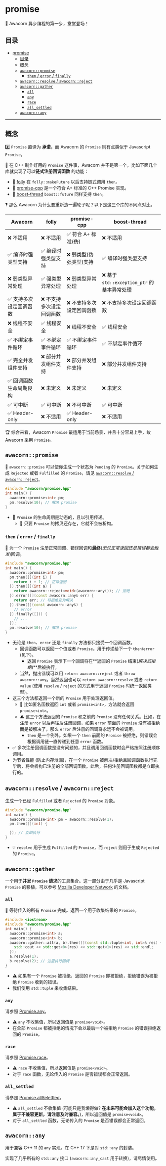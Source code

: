 # promise

:dizzy: Awacorn 异步编程的第一步，堂堂登场！

## 目录

- [promise](#promise)
  - [目录](#目录)
  - [概念](#概念)
  - [`awacorn::promise`](#awacornpromise)
    - [`then` / `error` / `finally`](#then--error--finally)
  - [`awacorn::resolve` / `awacorn::reject`](#awacornresolve--awacornreject)
  - [`awacorn::gather`](#awacorngather)
    - [`all`](#all)
    - [`any`](#any)
    - [`race`](#race)
    - [`all_settled`](#all_settled)
  - [`awacorn::any`](#awacornany)

---

## 概念

:hash: `Promise` 直译为 **承诺**，而 Awacorn 的 `Promise` 则有点类似于 Javascript `Promise`。

:closed_book: 在 C++ 制作好用的 `Promise` 这件事，Awacorn 并不是第一个，比如下面几个库就实现了可以**链式注册回调函数** 的功能：

- :diamond_shape_with_a_dot_inside: [folly](https://github.com/facebook/folly) 在 `folly::makeFuture` 以后支持链式调用 `then`。
- :candy: [promise-cpp](https://github.com/xhawk18/promise-cpp) 是一个符合 A+ 标准的 C++ Promise 实现。
- :boot: [boost-thread](https://github.com/boostorg/thread) `boost::future` 同样支持 `then`。

:question: 那么 Awacorn 为什么要重新造一遍轮子呢？以下是这三个库的不同点对比。

| Awacorn                                 | folly                               | promise-cpp                             | boost-thread                                 |
| --------------------------------------- | ----------------------------------- | --------------------------------------- | -------------------------------------------- |
| :x: 不适用                              | :x: 不适用                          | :white_check_mark: 符合 A+ 标准(~~伪~~) | :x: 不适用                                   |
| :white_check_mark: 编译时强类型支持     | :white_check_mark: 编译时强类型支持 | :x: 弱类型(伪强类型)支持                | :white_check_mark: 编译时强类型支持          |
| :x: 弱类型异常处理                      | :white_check_mark: 强类型异常处理   | :x: 弱类型异常处理                      | :x: 基于 `std::exception_ptr` 的基本异常处理 |
| :white_check_mark: 支持多次设定回调函数 | :x: 不支持多次设定回调函数          | :x: 不支持多次设定回调函数              | :x: 不支持多次设定回调函数                   |
| :x: 线程不安全                          | :white_check_mark: 线程安全         | :x: 线程不安全                          | :white_check_mark: 线程安全                  |
| :white_check_mark: 不绑定事件循环       | :white_check_mark: 不绑定事件循环   | :white_check_mark: 不绑定事件循环       | :white_check_mark: 不绑定事件循环            |
| :white_check_mark: 完全并发组件支持     | :x: 部分并发组件支持                | :x: 部分并发组件支持                    | :x: 部分并发组件支持                         |
| :white_check_mark: 回调函数生命周期良构 | :x: 未定义                          | :x: 未定义                              | :x: 未定义                                   |
| :white_check_mark: 可中断               | :white_check_mark: 可中断           | :x: 不可中断                            | :white_check_mark: 可中断                    |
| :white_check_mark: Header-only          | :x: 不适用                          | :white_check_mark: Header-only          | :x: 不适用                                   |

:trophy: 综合来看，Awacorn `Promise` 最适用于当前场景，并且十分容易上手，故 Awacorn 采用 `Promise`。

## `awacorn::promise`

:gem: `awacorn::promise` 可以使你生成一个状态为 `Pending` 的 `Promise`。关于如何生成 `Rejected` 或者 `Fulfilled` 的 `Promise`，请见 [`awacorn::resolve` / `awacorn::reject`](#awacornresolve--awacornreject)。

```cpp
#include "awacorn/promise.hpp"
int main() {
  awacorn::promise<int> pm;
  pm.resolve(10); // 解决 promise
}
```

- :pushpin: `Promise` 的生命周期是动态的，且以引用传递。
  - :beginner: 只要 `Promise` 的拷贝还存在，它就不会被析构。

### `then` / `error` / `finally`

:wrench: 为一个 `Promise` 注册正常回调、错误回调和**最终**(_无论正常返回还是错误都会触发_)回调。

```cpp
#include "awacorn/promise.hpp"
int main() {
  awacorn::promise<int> pm;
  pm.then([](int i) {
    return i + 1; // 正常返回
  }).then([](int a) {
    return awacorn::reject<void>(awacorn::any()); // 拒绝
  }).error([](const awacorn::any& err) {
    return err; // 将拒绝变为解决
  }).then([](const awacorn::any&) {
    // error
  }).finally([]() {
    // ...
  });
  pm.resolve(10); // 解决 promise
}
```

- 无论是 `then`、`error` 还是 `finally` 方法都只接受一个回调函数。
  - 回调函数可以返回一个值或者 `Promise`，用于传递给下一个 `then`/`error` (见下)。
    - 返回 `Promise` 表示下一个回调将在**返回的 `Promise` 结束(_解决或拒绝_)**后被执行。
  - 当然，抛出错误可以用 `return awacorn::reject` 或者 `throw awacorn::any`。当然返回也可以 `return awacorn::resolve` 或者 `return value` (使用 `resolve` / `reject` 的方式用于返回 `Promise` 时统一返回类型)。
- 这三个方法都返回一个新的 `Promise` 用于处理返回值。
  - :beginner: 比如匿名函数返回 `int` 或者 `promise<int>`，方法就会返回 `promise<int>`。
  - :warning: 这三个方法返回的 `Promise` 和之前的 `Promise` 没有任何关系。比如，在注册 `error` 以后再往后注册回调，如果 `error` 前面的 `Promise` 没有被拒绝而是被解决了，那么 `error` 后注册的回调将永远不会被调用。
    - `then` 是一个例外。如果一个 `then` 前面的 `Promise` 被拒绝，则错误会根据调用链一直传递到任意 `error` 函数。
- :white_check_mark: 多次注册回调函数是没有问题的，并且调用回调函数时会严格按照注册顺序调用。
- 为节省性能 (防止内存泄漏)，在一个 `Promise` 被解决/拒绝且回调函数执行完毕后，将会析构已注册的全部回调函数。此后，任何注册回调函数都是立即执行的。

## `awacorn::resolve` / `awacorn::reject`

生成一个已经 `Fulfilled` 或者 `Rejected` 的 `Promise` 对象。

```cpp
#include "awacorn/promise.hpp"
int main() {
  awacorn::promise<int> pm = awacorn::resolve(1);
  pm.then([](int) {

  }); // 立即执行
}
```

- :bulb: `resolve` 用于生成 `Fulfilled` 的 `Promise`，而 `reject` 则用于生成 `Rejected` 的 `Promise`。

## `awacorn::gather`

一个用于**并发 `Promise` 请求**的工具集合。这一部分由于几乎是 Javascript `Promise` 的移植，可以参考 [Mozilla Developer Network](https://developer.mozilla.org/) 的文档。

### `all`

:truck: 等待传入的所有 `Promise` 完成。返回一个用于收集结果的 `Promise`。

```cpp
#include <iostream>
#include "awacorn/promise.hpp"
int main() {
  awacorn::promise<int> a;
  awacorn::promise<int> b;
  awacorn::gather::all(a, b).then([](const std::tuple<int, int>& res) {
    std::cout << std::get<0>(res) << std::get<1>(res) << std::endl;
  });
  a.resolve(1);
  b.resolve(2); // 这里执行回调
}
```

- :warning: 如果有一个 `Promise` 被拒绝，返回的 `Promise` 即被拒绝，拒绝错误为被拒绝 `Promise` 收到的错误。
- 我们使用 `std::tuple` 来收集结果。

### `any`

请参照 [Promise.any](https://developer.mozilla.org/docs/web/javascript/reference/global_objects/promise/any)。

- :warning: `any` 不收集值，所以返回值是 `promise<void>`。
- 在全部 `Promise` 都被拒绝的情况下会以最后一个被拒绝 `Promise` 的错误拒绝返回的 `Promise`。

### `race`

请参照 [Promise.race](https://developer.mozilla.org/docs/web/javascript/reference/global_objects/promise/race)。

- :warning: `race` 不收集值，所以返回值是 `promise<void>`。
- 对于 `race` 函数，无论传入的 `Promise` 是否错误都会正常返回。

### `all_settled`

请参照 [Promise.allSelettled](https://developer.mozilla.org/docs/web/javascript/reference/global_objects/promise/allSettled)。

- :warning: `all_settled` 不收集值 (可能只是我懒得做? **在未来可能会加入这个功能，属于不兼容更新，请注意及时兼容。**)，所以返回值是 `promise<void>`。
- 对于 `all_settled` 函数，无论传入的 `Promise` 是否错误都会正常返回。

## `awacorn::any`

用于兼容 C++ 11 的 `any` 实现。在 C++ 17 下是对 `std::any` 的封装。

实现了几乎所有的 `std::any` 接口 (`awacorn::any_cast` 用于转换)，请尽情使用。